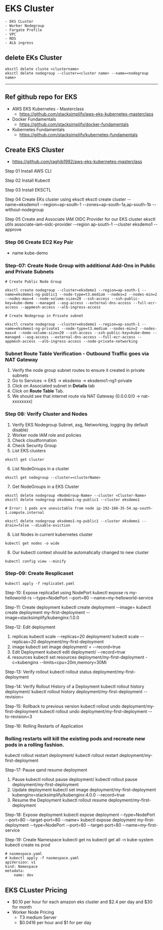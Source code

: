 # EKS Cluster
    - EKS CLuster
    - Worker Nodegroup
    - Fargate Profile
    - VPC
    - RDS
    - ALb ingress
## delete EKs Cluster
```
eksctl delete cluste <clustername>
eksctl delete nodegroup --cluster=<cluster name> --name=<nodegroup name>
```
*****
## Ref github repo for EKS
 - AWS EKS Kubernetes - Masterclass
    - https://github.com/stacksimplify/aws-eks-kubernetes-masterclass
 - Docker Fundamentals
    - https://github.com/stacksimplify/docker-fundamentals
 - Kubernetes Fundamentals
    - https://github.com/stacksimplify/kubernetes-fundamentals


## Create EKS Cluster
 - https://github.com/raghib1992/aws-eks-kubernetes-masterclass

Step 01 Install AWS CLI

Step 02 Install Kubectl

Step 03 Install EKSCTL

Step 04 Create EKs cluster using eksctl
eksctl create cluster --name=eksdemo1 --region=ap-south-1 --zones=ap-south-1a,ap-south-1b --without-nodegroup

Step 05 Create and Associate IAM OIDC Provider for our EKS cluster
eksctl utils associate-iam-oidc-provider --region ap-south-1 --cluster eksdemo1 --approve

### **Step 06 Create EC2 Key Pair**
- name kube-demo


### **Step-07: Create Node Group with additional Add-Ons in Public and Private Subnets**
```
# Create Public Node Group   

eksctl create nodegroup --cluster=eksdemo1 --region=ap-south-1 --name=eksdemo1-ng-public1 --node-type=t3.medium --nodes=2 --nodes-min=2 --nodes-max=4 --node-volume-size=20 --ssh-access --ssh-public-key=kube-demo --managed --asg-access --external-dns-access --full-ecr-access --appmesh-access --alb-ingress-access
```

```
# Create Nodegroup in Private subnet

eksctl create nodegroup --cluster=eksdemo1 --region=ap-south-1 --name=eksdemo1-ng-private1 --node-type=t3.medium --nodes-min=2 --nodes-max=4 --node-volume-size=20 --ssh-access --ssh-public-key=kube-demo --managed --asg-access --external-dns-access --full-ecr-access --appmesh-access --alb-ingress-access --node-private-networking   
```
### **Subnet Route Table Verification - Outbound Traffic goes via NAT Gateway**
1. Verify the node group subnet routes to ensure it created in private subnets
2. Go to Services -> EKS -> eksdemo -> eksdemo1-ng1-private
3. Click on Associated subnet in **Details** tab
4. Click on **Route Table** Tab.
5. We should see that internet route via NAT Gateway (0.0.0.0/0 -> nat-xxxxxxxx)

### **Step 08: Verify Cluster and Nodes**
1. Verify EKS Nodegroup Subnet, asg, Networking, logging (by default disable)
2. Worker node IAM role and policies
3. Check cloudformation
4. Check Security Group
5. List EKS clusters
```
eksctl get cluster
```
6. List NodeGroups in a cluster
```
eksctl get nodegroup --cluster=<clusterName>
```
7. Get NodeGroups in a EKS Cluster
```
eksctl delete nodegroup <NodeGroup-Name> --cluster <Cluster-Name>
eksctl delete nodegroup eksdemo1-ng-public1 --cluster eksdemo1

# Error: 1 pods are unevictable from node ip-192-168-35-54.ap-south-1.compute.internal

eksctl delete nodegroup eksdemo1-ng-public1 --cluster eksdemo1 --drain=false --disable-eviction
```
8. List Nodes in current kubernetes cluster
```
kubectl get nodes -o wide
```
8. Our kubectl context should be automatically changed to new cluster
```
kubectl config view --minify
```
### **Step-09: Create Resplicaset**
```
kubectl apply -f replicaSet.yaml
```
Step-10: Expose replicaSet using NodePort
kubectl expose rs my-helloworld-rs --type=NodePort --port=80 --name=my-helloworld-service

Step-11: Create deployment
kubectl create deployment <deployment name> --image=<image name>
kubectl create deployment my-first-deployment --image=stacksimplify/kubenginx:1.0.0

Step-12: Edit deployment
1. replicas
kubectl scale --replicas=20 deployment/<Deployment-Name>
kubectl scale --replicas=20 deployment/my-first-deployment
2. image
kubectl set image deployment/<Deployment-Name> <Container-Name>=<Container-Image> --record=true
3. Edit Deployment
kubectl edit deployment/<Deployment-Name> --record=true
4. resources
kubectl set resources deployment/my-first-deployment -c=kubenginx --limits=cpu=20m,memory=30Mi

Step-13: Verify rollout
kubectl rollout status deployment/my-first-deployment

Step-14: Verify Rollout History of a Deployment
kubectl rollout history deployment/<Deployment-Name>
kubectl rollout history deployment/my-first-deployment --revision=<revision number>

Step-15: Rollback to previous version
kubectl rollout undo deployment/my-first-deployment
kubectl rollout undo deployment/my-first-deployment --to-revision=3

Step-16: Rolling Restarts of Application
### Rolling restarts will kill the existing pods and recreate new pods in a rolling fashion.
kubectl rollout restart deployment/<Deployment-Name>
kubectl rollout restart deployment/my-first-deployment

Step-17: Pause qand resume deployment
1. Pause
kubectl rollout pause deployment/<Deployment-Name>
kubectl rollout pause deployment/my-first-deployment
2. Update deployment
kubectl set image deployment/my-first-deployment kubenginx=stacksimplify/kubenginx:4.0.0 --record=true
3. Resume the Deployment
kubectl rollout resume deployment/my-first-deployment

Step-18: Expose deployment
kubectl expose deployment <Deployment-Name>  --type=NodePort --port=80 --target-port=80 --name=<Service-Name-To-Be-Created>
kubectl expose deployment my-first-deployment  --type=NodePort --port=80 --target-port=80 --name=my-first-service

Step-19: Create Namespace
kubectl get ns
kubectl get all -n kube-system
kubectl create ns prod


```
# nasmespace.yaml
# kubectl apply -f nasmespace.yaml
apiVersion: v1
kind: Namespace
metadata:  
    name: dev
```

## EKS CLuster Pricing

- $0.10 per hour for each amazon eks cluster and $2.4 per day and $30 for month
- Worker Node Pricing
    - T3 medium Server
    - $0.0416 per hour and $1 for per day 